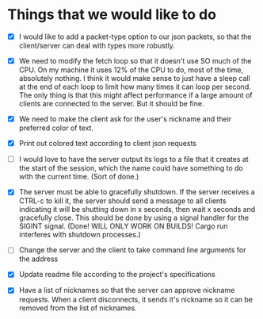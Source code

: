 # Things that we would like to do

- [x] I would like to add a packet-type option to our json packets, so that the client/server can deal with types more robustly.

- [x] We need to modify the fetch loop so that it doesn't use SO much of the CPU. On my machine it uses 12% of the CPU to do, most of the time, absolutely nothing. I think it would make sense to just have a sleep call at the end of each loop to limit how many times it can loop per second. The only thing is that this might affect performance if a large amount of clients are connected to the server. But it should be fine.

- [x] We need to make the client ask for the user's nickname and their preferred color of text.

- [x] Print out colored text according to client json requests

- [ ] I would love to have the server output its logs to a file that it creates at the start of the session, which the name could have something to do with the current time. (Sort of done.)

- [x] The server must be able to gracefully shutdown. If the server receives a CTRL-c to kill it, the server should send a message to all clients indicating it will be shutting down in x seconds, then wait x seconds and gracefully close. This should be done by using a signal handler for the SIGINT signal. (Done! WILL ONLY WORK ON BUILDS! Cargo run interferes with shutdown processes.)

- [ ] Change the server and the client to take command line arguments for the address

- [x] Update readme file according to the project's specifications

- [x] Have a list of nicknames so that the server can approve nickname requests. When a client disconnects, it sends it's nickname so it can be removed from the list of nicknames.